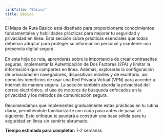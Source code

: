 ```yaml
---
linkTitle: "Básico"
title: Básico
---
```

El Mapa de Ruta Básico está diseñado para proporcionarte conocimientos fundamentales y habilidades prácticas para mejorar tu seguridad y privacidad en línea. Esta sección cubre prácticas esenciales que todos deberían adoptar para proteger su información personal y mantener una presencia digital segura.
<br><br>
En esta hoja de ruta, aprenderás sobre la importancia de crear contraseñas seguras, implementar la Autenticación de Dos Factores (2FA) y limitar la información que compartes en línea. Además, explorarás la configuración de privacidad en navegadores, dispositivos móviles y de escritorio, así como los beneficios de usar una Red Privada Virtual (VPN) para acceder a internet de manera segura. La sección también aborda la privacidad del correo electrónico, el uso de motores de búsqueda enfocados en la privacidad y los métodos de comunicación segura.
<br><br>
Recomendamos que implementes gradualmente estas prácticas en tu rutina diaria, permitiéndote familiarizarte con cada paso antes de pasar al siguiente. Este enfoque te ayudará a construir una base sólida para tu seguridad en línea sin sentirte abrumado.

**Tiempo estimado para completar:** 1-2 semanas